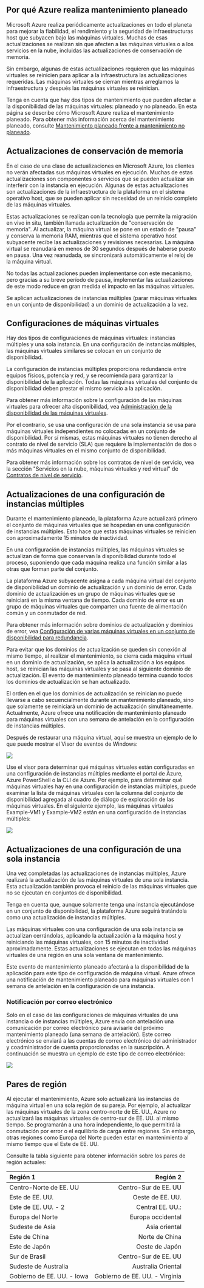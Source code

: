 

## Por qué Azure realiza mantenimiento planeado

Microsoft Azure realiza periódicamente actualizaciones en todo el planeta para mejorar la fiabilidad, el rendimiento y la seguridad de infraestructuras host que subyacen bajo las máquinas virtuales. Muchas de esas actualizaciones se realizan sin que afecten a las máquinas virtuales o a los servicios en la nube, incluidas las actualizaciones de conservación de memoria.

Sin embargo, algunas de estas actualizaciones requieren que las máquinas virtuales se reinicien para aplicar a la infraestructura las actualizaciones requeridas. Las máquinas virtuales se cierran mientras arreglamos la infraestructura y después las máquinas virtuales se reinician.

Tenga en cuenta que hay dos tipos de mantenimiento que pueden afectar a la disponibilidad de las máquinas virtuales: planeado y no planeado. En esta página se describe cómo Microsoft Azure realiza el mantenimiento planeado. Para obtener más información acerca del mantenimiento planeado, consulte [Mantenimiento planeado frente a mantenimiento no planeado](virtual-machines-windows-manage-availability.md).

## Actualizaciones de conservación de memoria

En el caso de una clase de actualizaciones en Microsoft Azure, los clientes no verán afectadas sus máquinas virtuales en ejecución. Muchas de estas actualizaciones son componentes o servicios que se pueden actualizar sin interferir con la instancia en ejecución. Algunas de estas actualizaciones son actualizaciones de la infraestructura de la plataforma en el sistema operativo host, que se pueden aplicar sin necesidad de un reinicio completo de las máquinas virtuales.

Estas actualizaciones se realizan con la tecnología que permite la migración en vivo in situ, también llamada actualización de "conservación de memoria". Al actualizar, la máquina virtual se pone en un estado de "pausa" y conserva la memoria RAM, mientras que el sistema operativo host subyacente recibe las actualizaciones y revisiones necesarias. La máquina virtual se reanudará en menos de 30 segundos después de haberse puesto en pausa. Una vez reanudada, se sincronizará automáticamente el reloj de la máquina virtual.

No todas las actualizaciones pueden implementarse con este mecanismo, pero gracias a su breve período de pausa, implementar las actualizaciones de este modo reduce en gran medida el impacto en las máquinas virtuales.

Se aplican actualizaciones de instancias múltiples (parar máquinas virtuales en un conjunto de disponibilidad) a un dominio de actualización a la vez.

## Configuraciones de máquinas virtuales

Hay dos tipos de configuraciones de máquinas virtuales: instancias múltiples y una sola instancia. En una configuración de instancias múltiples, las máquinas virtuales similares se colocan en un conjunto de disponibilidad.

La configuración de instancias múltiples proporciona redundancia entre equipos físicos, potencia y red, y se recomienda para garantizar la disponibilidad de la aplicación. Todas las máquinas virtuales del conjunto de disponibilidad deben prestar el mismo servicio a la aplicación.

Para obtener más información sobre la configuración de las máquinas virtuales para ofrecer alta disponibilidad, vea [Administración de la disponibilidad de las máquinas virtuales](virtual-machines-windows-manage-availability.md).

Por el contrario, se usa una configuración de una sola instancia se usa para máquinas virtuales independientes no colocadas en un conjunto de disponibilidad. Por sí mismas, estas máquinas virtuales no tienen derecho al contrato de nivel de servicio (SLA) que requiere la implementación de dos o más máquinas virtuales en el mismo conjunto de disponibilidad.

Para obtener más información sobre los contratos de nivel de servicio, vea la sección "Servicios en la nube, máquinas virtuales y red virtual" de [Contratos de nivel de servicio](https://azure.microsoft.com/support/legal/sla/).


## Actualizaciones de una configuración de instancias múltiples

Durante el mantenimiento planeado, la plataforma Azure actualizará primero el conjunto de máquinas virtuales que se hospedan en una configuración de instancias múltiples. Esto hace que estas máquinas virtuales se reinicien con aproximadamente 15 minutos de inactividad.

En una configuración de instancias múltiples, las máquinas virtuales se actualizan de forma que conservan la disponibilidad durante todo el proceso, suponiendo que cada máquina realiza una función similar a las otras que forman parte del conjunto.

La plataforma Azure subyacente asigna a cada máquina virtual del conjunto de disponibilidad un dominio de actualización y un dominio de error. Cada dominio de actualización es un grupo de máquinas virtuales que se reiniciará en la misma ventana de tiempo. Cada dominio de error es un grupo de máquinas virtuales que comparten una fuente de alimentación común y un conmutador de red.

Para obtener más información sobre dominios de actualización y dominios de error, vea [Configuración de varias máquinas virtuales en un conjunto de disponibilidad para redundancia](virtual-machines-windows-manage-availability.md#configure-multiple-virtual-machines-in-an-availability-set-for-redundancy).

Para evitar que los dominios de actualización se queden sin conexión al mismo tiempo, al realizar el mantenimiento, se cierra cada máquina virtual en un dominio de actualización, se aplica la actualización a los equipos host, se reinician las máquinas virtuales y se pasa al siguiente dominio de actualización. El evento de mantenimiento planeado termina cuando todos los dominios de actualización se han actualizado.

El orden en el que los dominios de actualización se reinician no puede llevarse a cabo secuencialmente durante un mantenimiento planeado, sino que solamente se reiniciará un dominio de actualización simultáneamente. Actualmente, Azure ofrece una notificación de mantenimiento planeado para máquinas virtuales con una semana de antelación en la configuración de instancias múltiples.

Después de restaurar una máquina virtual, aquí se muestra un ejemplo de lo que puede mostrar el Visor de eventos de Windows:

<!--Image reference-->
![][image2]

Use el visor para determinar qué máquinas virtuales están configuradas en una configuración de instancias múltiples mediante el portal de Azure, Azure PowerShell o la CLI de Azure. Por ejemplo, para determinar qué máquinas virtuales hay en una configuración de instancias múltiples, puede examinar la lista de máquinas virtuales con la columna del conjunto de disponibilidad agregada al cuadro de diálogo de exploración de las máquinas virtuales. En el siguiente ejemplo, las máquinas virtuales Example-VM1 y Example-VM2 están en una configuración de instancias múltiples:

<!--Image reference-->
![][image4]

## Actualizaciones de una configuración de una sola instancia

Una vez completadas las actualizaciones de instancias múltiples, Azure realizará la actualización de las máquinas virtuales de una sola instancia. Esta actualización también provoca el reinicio de las máquinas virtuales que no se ejecutan en conjuntos de disponibilidad.

Tenga en cuenta que, aunque solamente tenga una instancia ejecutándose en un conjunto de disponibilidad, la plataforma Azure seguirá tratándola como una actualización de instancias múltiples.

Las máquinas virtuales con una configuración de una sola instancia se actualizan cerrándolas, aplicando la actualización a la máquina host y reiniciando las máquinas virtuales, con 15 minutos de inactividad aproximadamente. Estas actualizaciones se ejecutan en todas las máquinas virtuales de una región en una sola ventana de mantenimiento.

Este evento de mantenimiento planeado afectará a la disponibilidad de la aplicación para este tipo de configuración de máquina virtual. Azure ofrece una notificación de mantenimiento planeado para máquinas virtuales con 1 semana de antelación en la configuración de una instancia.

### Notificación por correo electrónico

Solo en el caso de las configuraciones de máquinas virtuales de una instancia o de instancias múltiples, Azure envía con antelación una comunicación por correo electrónico para avisarle del próximo mantenimiento planeado (una semana de antelación). Este correo electrónico se enviará a las cuentas de correo electrónico del administrador y coadministrador de cuenta proporcionadas en la suscripción. A continuación se muestra un ejemplo de este tipo de correo electrónico:

<!--Image reference-->
![][image1]

## Pares de región

Al ejecutar el mantenimiento, Azure solo actualizará las instancias de máquina virtual en una sola región de su pareja. Por ejemplo, al actualizar las máquinas virtuales de la zona centro-norte de EE. UU., Azure no actualizará las máquinas virtuales de centro-sur de EE. UU. al mismo tiempo. Se programarán a una hora independiente, lo que permitirá la conmutación por error o el equilibrio de carga entre regiones. Sin embargo, otras regiones como Europa del Norte pueden estar en mantenimiento al mismo tiempo que el Este de EE. UU.

Consulte la tabla siguiente para obtener información sobre los pares de región actuales:

Región 1 | Región 2
:----- | ------:
Centro-Norte de EE. UU | Centro-Sur de EE. UU
Este de EE. UU. | Oeste de EE. UU.
Este de EE. UU. - 2 | Central EE. UU.:
Europa del Norte | Europa occidental
Sudeste de Asia | Asia oriental
Este de China | Norte de China
Este de Japón | Oeste de Japón
Sur de Brasil | Centro-Sur de EE. UU
Sudeste de Australia | Australia Oriental
Gobierno de EE. UU. - Iowa | Gobierno de EE. UU. - Virginia

<!--Anchors-->
[image1]: ./media/virtual-machines-common-planned-maintenance/vmplanned1.png
[image2]: ./media/virtual-machines-common-planned-maintenance/EventViewerPostReboot.png
[image3]: ./media/virtual-machines-planned-maintenance/RegionPairs.PNG
[image4]: ./media/virtual-machines-common-planned-maintenance/AvailabilitySetExample.png


<!--Link references-->
[Virtual Machines Manage Availability]: virtual-machines-windows-hero-tutorial.md

[Understand planned versus unplanned maintenance]: virtual-machines-windows-manage-availability.md#Understand-planned-versus-unplanned-maintenance/

<!---HONumber=AcomDC_0323_2016-->